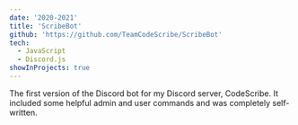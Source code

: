 ```yaml
---
date: '2020-2021'
title: 'ScribeBot'
github: 'https://github.com/TeamCodeScribe/ScribeBot'
tech:
  - JavaScript
  - Discord.js
showInProjects: true
---
```


The first version of the Discord bot for my Discord server, CodeScribe. It included some helpful admin and user commands and was completely self-written.

